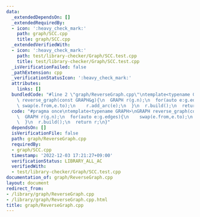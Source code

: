 ```yaml
---
data:
  _extendedDependsOn: []
  _extendedRequiredBy:
  - icon: ':heavy_check_mark:'
    path: graph/SCC.cpp
    title: graph/SCC.cpp
  _extendedVerifiedWith:
  - icon: ':heavy_check_mark:'
    path: test/library-checker/Graph/SCC.test.cpp
    title: test/library-checker/Graph/SCC.test.cpp
  _isVerificationFailed: false
  _pathExtension: cpp
  _verificationStatusIcon: ':heavy_check_mark:'
  attributes:
    links: []
  bundledCode: "#line 2 \"graph/ReverseGraph.cpp\"\ntemplate<typename GRAPH>\nGRAPH\
    \ reverse_graph(const GRAPH&g){\n  GRAPH r(g.n);\n  for(auto e:g.edges){\n   \
    \ swap(e.from,e.to);\n    r.add_arc(e);\n  }\n  r.build();\n  return r;\n}\n"
  code: "#pragma once\ntemplate<typename GRAPH>\nGRAPH reverse_graph(const GRAPH&g){\n\
    \  GRAPH r(g.n);\n  for(auto e:g.edges){\n    swap(e.from,e.to);\n    r.add_arc(e);\n\
    \  }\n  r.build();\n  return r;\n}"
  dependsOn: []
  isVerificationFile: false
  path: graph/ReverseGraph.cpp
  requiredBy:
  - graph/SCC.cpp
  timestamp: '2022-12-03 17:21:27+09:00'
  verificationStatus: LIBRARY_ALL_AC
  verifiedWith:
  - test/library-checker/Graph/SCC.test.cpp
documentation_of: graph/ReverseGraph.cpp
layout: document
redirect_from:
- /library/graph/ReverseGraph.cpp
- /library/graph/ReverseGraph.cpp.html
title: graph/ReverseGraph.cpp
---
```

